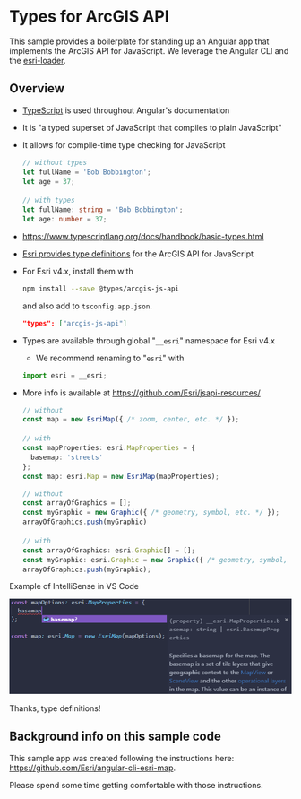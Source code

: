# Types for ArcGIS API

This sample provides a boilerplate for standing up an Angular app that implements the ArcGIS API for JavaScript.  We leverage the Angular CLI and the [esri-loader](https://github.com/Esri/esri-loader).

## Overview

- [TypeScript](https://www.typescriptlang.org/index.html) is used throughout Angular's documentation

- It is "a typed superset of JavaScript that compiles to plain JavaScript"

- It allows for compile-time type checking for JavaScript

  ```typescript
  // without types
  let fullName = 'Bob Bobbington';
  let age = 37;

  // with types
  let fullName: string = 'Bob Bobbington';
  let age: number = 37;
  ```

- https://www.typescriptlang.org/docs/handbook/basic-types.html

- [Esri provides type definitions](https://github.com/Esri/jsapi-resources/) for the ArcGIS API for JavaScript

- For Esri v4.x, install them with

  ```bash
  npm install --save @types/arcgis-js-api
  ```

  and also add to `tsconfig.app.json`.

  ```json
  "types": ["arcgis-js-api"]
  ```

- Types are available through global "`__esri`" namespace for Esri v4.x

  - We recommend renaming to "`esri`" with

  ```typescript
  import esri = __esri;
  ```

- More info is available at https://github.com/Esri/jsapi-resources/

  ```typescript
  // without
  const map = new EsriMap({ /* zoom, center, etc. */ });

  // with
  const mapProperties: esri.MapProperties = {
    basemap: 'streets'
  };
  const map: esri.Map = new EsriMap(mapProperties);
  ```

  ```typescript
  // without
  const arrayOfGraphics = [];
  const myGraphic = new Graphic({ /* geometry, symbol, etc. */ });
  arrayOfGraphics.push(myGraphic)

  // with
  const arrayOfGraphics: esri.Graphic[] = [];
  const myGraphic: esri.Graphic = new Graphic({ /* geometry, symbol, etc. */ });
  arrayOfGraphics.push(myGraphic);
  ```

Example of IntelliSense in VS Code

![autocomplete screenshot](autocomplete_screenshot.png)

Thanks, type definitions!

## Background info on this sample code

This sample app was created following the instructions here: https://github.com/Esri/angular-cli-esri-map.

Please spend some time getting comfortable with those instructions.
